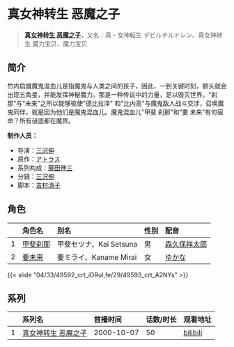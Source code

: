 # 真女神转生 恶魔之子


> <u>**[真女神转生 恶魔之子](https://bgm.tv/subject/40380)**</u>，又名：真・女神転生 デビルチルドレン、真女神转生 魔力宝贝、魔力宝贝

## 简介

竹内启雄魔鬼混血儿是指魔鬼与人类之间的孩子，因此，一到关键时刻，额头就会出现五角星，并能发挥神秘魔力。那是一种传说中的力量，足以毁灭世界。"刹那"与"未来"之所以能够驱使"德比拉泽" 和"比内高"与魔鬼敌人战斗交涉，召唤魔鬼同伴，就是因为他们是魔鬼混血儿。魔鬼混血儿"甲斐 刹那"和"要 未来"有何宿命？所有谜底都在魔界。

**制作人员：**
- 导演：[三沢伸](https://bgm.tv/person/1051)
- 原作：[アトラス](https://bgm.tv/person/6913)
- 系列构成：[藤田伸三](https://bgm.tv/person/218)
- 分镜：[三沢伸](https://bgm.tv/person/1051)
- 脚本：[吉村清子](https://bgm.tv/person/3546)

## 角色

|     |   角色名   |   别名  | 性别 |  配音  |
|:--- |:------  |:----      |:---  |:--   |
| 1 | [甲斐刹那](https://bgm.tv/character/49592) | 甲斐セツナ、Kai Setsuna | 男 | [森久保祥太郎](https://bgm.tv/person/4166) |
| 2 | [要未来](https://bgm.tv/character/49593) | 要ミライ、Kaname Mirai | 女 | [ゆかな](https://bgm.tv/person/3824) |

{{< slide "04/33/49592_crt_iDRuI,fe/29/49593_crt_A2NYs" >}}

## 系列

|     |   系列名   |   首播时间  | 话数/时长  | 观看地址 |
|:---  |:------    |:----      |:---       |:---  |
| 1 |[真女神转生 恶魔之子](https://bgm.tv/subject/40380)| 2000-10-07 | 50 | [bilibili](https://www.bilibili.com/bangumi/play/ep46988) |




